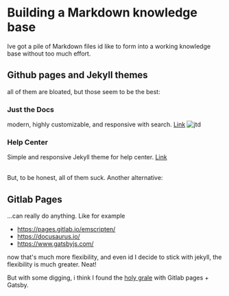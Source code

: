 # Building a Markdown knowledge base
Ive got a pile of Markdown files id like to form into a working knowledge base without too much effort.

## Github pages and Jekyll themes
all of them are bloated, but those seem to be the best:

### Just the Docs
modern, highly customizable, and responsive with search.
[Link](https://github.com/pmarsceill/just-the-docs)
![jtd](https://user-images.githubusercontent.com/896475/47384541-89053c80-d6d5-11e8-98dc-dba16e192de9.gif)

### Help Center
Simple and responsive Jekyll theme for help center.
[Link](https://github.com/gustavoquinalha/jekyll-help-center-theme)

<br>
But, to be honest, all of them suck. Another alternative:

## Gitlab Pages
...can really do anything. Like for example

* https://pages.gitlab.io/emscripten/
* https://docusaurus.io/
* https://www.gatsbyjs.com/

now that's much more flexibility, and even id I decide to stick with jekyll, the flexibility is much greater. Neat!

But with some digging, i think I found the [holy grale](https://gatsby-project-kb.vercel.app/) with Gitlab pages + Gatsby.